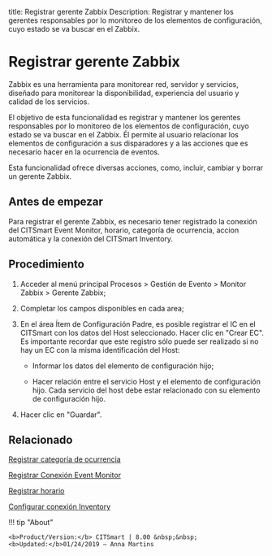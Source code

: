 title: Registrar gerente Zabbix
Description: Registrar y mantener los gerentes responsables por lo monitoreo de los elementos de configuración, cuyo estado se va buscar en el Zabbix.
# Registrar gerente Zabbix


Zabbix es una herramienta para monitorear red, servidor y servicios, diseñado
para monitorear la disponibilidad, experiencia del usuario y calidad de los
servicios.

El objetivo de esta funcionalidad es registrar y mantener los gerentes
responsables por lo monitoreo de los elementos de configuración, cuyo estado se
va buscar en el Zabbix. Él permite al usuario relacionar los elementos de
configuración a sus disparadores y a las acciones que es necesario hacer en la
ocurrencia de eventos.

Esta funcionalidad ofrece diversas acciones, como, incluir, cambiar y borrar un
gerente Zabbix.

Antes de empezar
--------------------

Para registrar el gerente Zabbix, es necesario tener registrado la conexión del
CITSmart Event Monitor, horario, categoría de ocurrencia, accion automática y la
conexión del CITSmart Inventory.

Procedimiento
-----------------

1.  Acceder al menú principal Procesos \> Gestión de Evento \> Monitor Zabbix \>
    Gerente Zabbix;

2.  Completar los campos disponibles en cada area;

3.  En el área Ítem de Configuración Padre, es posible registrar el IC en el
    CITSmart con los datos del Host seleccionado. Hacer clic en "Crear EC". Es
    importante recordar que este registro sólo puede ser realizado si no hay un
    EC con la misma identificación del Host:

    -   Informar los datos del elemento de configuración hijo;

    -   Hacer relación entre el servicio Host y el elemento de configuración hijo.
        Cada servicio del host debe estar relacionado con su elemento de configuración hijo.

4.  Hacer clic en "Guardar".


Relacionado
----------

[Registrar categoría de ocurrencia](/es-es/citsmart-platform-9/processes/event/configuration/register-occurence-category.html)

[Registrar Conexión Event Monitor](/es-es/citsmart-platform-9/processes/event/configuration/register-event-monitor-connection.html)

[Registrar horario](/es-es/citsmart-platform-9/processes/event/configuration/register-time.html)

[Configurar conexión Inventory](/es-es/citsmart-platform-9/processes/event/configuration/set-inventory-connection.html)


!!! tip "About"

    <b>Product/Version:</b> CITSmart | 8.00 &nbsp;&nbsp;
    <b>Updated:</b>01/24/2019 – Anna Martins
